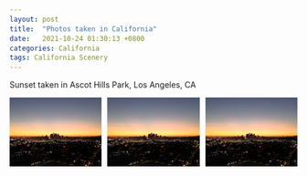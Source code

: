 ```yaml
---
layout: post
title:  "Photos taken in California"
date:   2021-10-24 01:30:13 +0800
categories: California 
tags: California Scenery
---
```

Sunset taken in Ascot Hills Park, Los Angeles, CA

<div style="display: flex;align-items: flex-start">
    <img src="/assets/pictures/ca/DJI_0085.jpg" title="xxx" style="margin-right:10px;width:32%">
    <img src="/assets/pictures/ca/DJI_0085.jpg" title="xxx" style="margin-right:10px;width:32%">
    <img src="/assets/pictures/ca/DJI_0085.jpg" title="xxx" style="width:32%">
</div>

